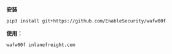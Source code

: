 
**安装**

```bash
pip3 install git+https://github.com/EnableSecurity/wafw00f
```

**使用：**
```bash
wafw00f inlanefreight.com
```

